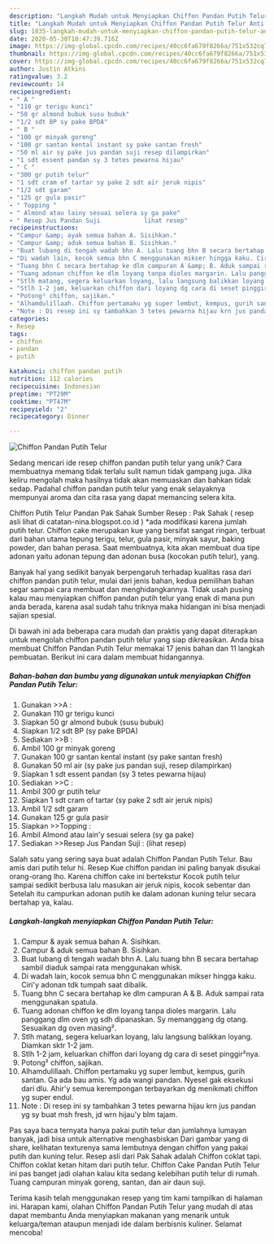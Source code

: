 ```yaml
---
description: "Langkah Mudah untuk Menyiapkan Chiffon Pandan Putih Telur Anti Gagal"
title: "Langkah Mudah untuk Menyiapkan Chiffon Pandan Putih Telur Anti Gagal"
slug: 1835-langkah-mudah-untuk-menyiapkan-chiffon-pandan-putih-telur-anti-gagal
date: 2020-05-30T10:47:39.716Z
image: https://img-global.cpcdn.com/recipes/40cc6fa679f8266a/751x532cq70/chiffon-pandan-putih-telur-foto-resep-utama.jpg
thumbnail: https://img-global.cpcdn.com/recipes/40cc6fa679f8266a/751x532cq70/chiffon-pandan-putih-telur-foto-resep-utama.jpg
cover: https://img-global.cpcdn.com/recipes/40cc6fa679f8266a/751x532cq70/chiffon-pandan-putih-telur-foto-resep-utama.jpg
author: Justin Atkins
ratingvalue: 3.2
reviewcount: 14
recipeingredient:
- " A "
- "110 gr terigu kunci"
- "50 gr almond bubuk susu bubuk"
- "1/2 sdt BP sy pake BPDA"
- " B "
- "100 gr minyak goreng"
- "100 gr santan kental instant sy pake santan fresh"
- "50 ml air sy pake jus pandan suji resep dilampirkan"
- "1 sdt essent pandan sy 3 tetes pewarna hijau"
- " C "
- "300 gr putih telur"
- "1 sdt cram of tartar sy pake 2 sdt air jeruk nipis"
- "1/2 sdt garam"
- "125 gr gula pasir"
- " Topping "
- " Almond atau lainy sesuai selera sy ga pake"
- " Resep Jus Pandan Suji            lihat resep"
recipeinstructions:
- "Campur &amp; ayak semua bahan A. Sisihkan."
- "Campur &amp; aduk semua bahan B. Sisihkan."
- "Buat lubang di tengah wadah bhn A. Lalu tuang bhn B secara bertahap sambil diaduk sampai rata menggunakan whisk."
- "Di wadah lain, kocok semua bhn C menggunakan mikser hingga kaku. Ciri&#39;y adonan tdk tumpah saat dibalik."
- "Tuang bhn C secara bertahap ke dlm campuran A &amp; B. Aduk sampai rata menggunakan spatula."
- "Tuang adonan chiffon ke dlm loyang tanpa dioles margarin. Lalu panggang dlm oven yg sdh dipanaskan. Sy memanggang dg otang. Sesuaikan dg oven masing²."
- "Stlh matang, segera keluarkan loyang, lalu langsung balikkan loyang. Diamkan sktr 1-2 jam."
- "Stlh 1-2 jam, keluarkan chiffon dari loyang dg cara di seset pinggir²nya."
- "Potong² chiffon, sajikan."
- "Alhamdulillaah. Chiffon pertamaku yg super lembut, kempus, gurih santan. Ga ada bau amis. Yg ada wangi pandan. Nyesel gak eksekusi dari dlu. Ahir&#39;y semua kerempongan terbayarkan dg menikmati chiffon yg super endul."
- "Note : Di resep ini sy tambahkan 3 tetes pewarna hijau krn jus pandan yg sy buat msh fresh, jd wrn hijau&#39;y blm tajam."
categories:
- Resep
tags:
- chiffon
- pandan
- putih

katakunci: chiffon pandan putih 
nutrition: 112 calories
recipecuisine: Indonesian
preptime: "PT29M"
cooktime: "PT47M"
recipeyield: "2"
recipecategory: Dinner

---
```



![Chiffon Pandan Putih Telur](https://img-global.cpcdn.com/recipes/40cc6fa679f8266a/751x532cq70/chiffon-pandan-putih-telur-foto-resep-utama.jpg)

Sedang mencari ide resep chiffon pandan putih telur yang unik? Cara membuatnya memang tidak terlalu sulit namun tidak gampang juga. Jika keliru mengolah maka hasilnya tidak akan memuaskan dan bahkan tidak sedap. Padahal chiffon pandan putih telur yang enak selayaknya mempunyai aroma dan cita rasa yang dapat memancing selera kita.

Chiffon Putih Telur Pandan Pak Sahak Sumber Resep : Pak Sahak ( resep asli lihat di catatan-nina.blogspot.co.id ) *ada modifikasi karena jumlah putih telur. Chiffon cake merupakan kue yang bersifat sangat ringan, terbuat dari bahan utama tepung terigu, telur, gula pasir, minyak sayur, baking powder, dan bahan perasa. Saat membuatnya, kita akan membuat dua tipe adonan yaitu adonan tepung dan adonan busa (kocokan putih telur), yang.

Banyak hal yang sedikit banyak berpengaruh terhadap kualitas rasa dari chiffon pandan putih telur, mulai dari jenis bahan, kedua pemilihan bahan segar sampai cara membuat dan menghidangkannya. Tidak usah pusing kalau mau menyiapkan chiffon pandan putih telur yang enak di mana pun anda berada, karena asal sudah tahu triknya maka hidangan ini bisa menjadi sajian spesial.


Di bawah ini ada beberapa cara mudah dan praktis yang dapat diterapkan untuk mengolah chiffon pandan putih telur yang siap dikreasikan. Anda bisa membuat Chiffon Pandan Putih Telur memakai 17 jenis bahan dan 11 langkah pembuatan. Berikut ini cara dalam membuat hidangannya.

<!--inarticleads1-->

##### Bahan-bahan dan bumbu yang digunakan untuk menyiapkan Chiffon Pandan Putih Telur:

1. Gunakan  &gt;&gt;A :
1. Gunakan 110 gr terigu kunci
1. Siapkan 50 gr almond bubuk (susu bubuk)
1. Siapkan 1/2 sdt BP (sy pake BPDA)
1. Sediakan  &gt;&gt;B :
1. Ambil 100 gr minyak goreng
1. Gunakan 100 gr santan kental instant (sy pake santan fresh)
1. Gunakan 50 ml air (sy pake jus pandan suji, resep dilampirkan)
1. Siapkan 1 sdt essent pandan (sy 3 tetes pewarna hijau)
1. Sediakan  &gt;&gt;C :
1. Ambil 300 gr putih telur
1. Siapkan 1 sdt cram of tartar (sy pake 2 sdt air jeruk nipis)
1. Ambil 1/2 sdt garam
1. Gunakan 125 gr gula pasir
1. Siapkan  &gt;&gt;Topping :
1. Ambil  Almond atau lain&#39;y sesuai selera (sy ga pake)
1. Sediakan  &gt;&gt;Resep Jus Pandan Suji :           (lihat resep)


Salah satu yang sering saya buat adalah Chiffon Pandan Putih Telur. Bau amis dari putih telur hi. Resep Kue chiffon pandan ini paling banyak disukai orang-orang lho. Karena chiffon cake ini bertekstur Kocok putih telur sampai sedikit berbusa lalu masukan air jeruk nipis, kocok sebentar dan Setelah itu campurkan adonan putih ke dalam adonan kuning telur secara bertahap ya, kalau. 

<!--inarticleads2-->

##### Langkah-langkah menyiapkan Chiffon Pandan Putih Telur:

1. Campur &amp; ayak semua bahan A. Sisihkan.
1. Campur &amp; aduk semua bahan B. Sisihkan.
1. Buat lubang di tengah wadah bhn A. Lalu tuang bhn B secara bertahap sambil diaduk sampai rata menggunakan whisk.
1. Di wadah lain, kocok semua bhn C menggunakan mikser hingga kaku. Ciri&#39;y adonan tdk tumpah saat dibalik.
1. Tuang bhn C secara bertahap ke dlm campuran A &amp; B. Aduk sampai rata menggunakan spatula.
1. Tuang adonan chiffon ke dlm loyang tanpa dioles margarin. Lalu panggang dlm oven yg sdh dipanaskan. Sy memanggang dg otang. Sesuaikan dg oven masing².
1. Stlh matang, segera keluarkan loyang, lalu langsung balikkan loyang. Diamkan sktr 1-2 jam.
1. Stlh 1-2 jam, keluarkan chiffon dari loyang dg cara di seset pinggir²nya.
1. Potong² chiffon, sajikan.
1. Alhamdulillaah. Chiffon pertamaku yg super lembut, kempus, gurih santan. Ga ada bau amis. Yg ada wangi pandan. Nyesel gak eksekusi dari dlu. Ahir&#39;y semua kerempongan terbayarkan dg menikmati chiffon yg super endul.
1. Note : Di resep ini sy tambahkan 3 tetes pewarna hijau krn jus pandan yg sy buat msh fresh, jd wrn hijau&#39;y blm tajam.


Pas saya baca ternyata hanya pakai putih telur dan jumlahnya lumayan banyak, jadi bisa untuk alternative menghasbiskan Dari gambar yang di share, kelihatan texturenya sama lembutnya dengan chiffon yang pakai putih dan kuning telur. Resep asli dari Pak Sahak adalah Chiffon coklat tapi. Chiffon coklat ketan hitam dari putih telur. Chiffon Cake Pandan Putih Telur ini pas banget jadi olahan kalau kita sedang kelebihan putih telur di rumah. Tuang campuran minyak goreng, santan, dan air daun suji. 

Terima kasih telah menggunakan resep yang tim kami tampilkan di halaman ini. Harapan kami, olahan Chiffon Pandan Putih Telur yang mudah di atas dapat membantu Anda menyiapkan makanan yang menarik untuk keluarga/teman ataupun menjadi ide dalam berbisnis kuliner. Selamat mencoba!
